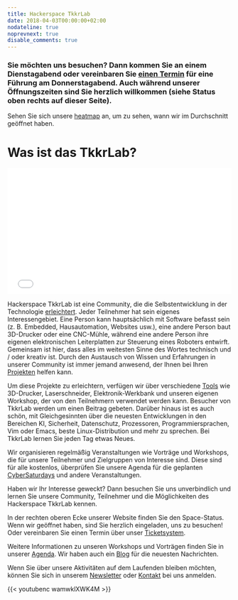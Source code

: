 ```yaml
---
title: Hackerspace TkkrLab
date: 2018-04-03T00:00:00+02:00
nodateline: true
noprevnext: true
disable_comments: true
---
```


### Sie möchten uns besuchen? Dann kommen Sie an einem Dienstagabend oder vereinbaren Sie [einen Termin](https://tickets.tkkrlab.space/TkkrLab/rondleiding/) für eine Führung am Donnerstagabend. Auch während unserer Öffnungszeiten sind Sie herzlich willkommen (siehe Status oben rechts auf dieser Seite).

Sehen Sie sich unsere [heatmap](https://mapall.space/heatmap/show.php?id=TkkrLab) an, um zu sehen, wann wir im Durchschnitt geöffnet haben.

# Was ist das TkkrLab?

<div style="position:relative;padding-bottom:56.25%;">
 <iframe style="width:100%;height:100%;position:absolute;left:0px;top:0px;"
 frameborder="0" width="100%" height="100%" 
 allowfullscreen allow="autoplay"
 src="/360.html"></iframe>
</div>

Hackerspace TkkrLab ist eine Community, die die Selbstentwicklung in der Technologie [erleichtert](https://handleidingen.tkkrlab.space/handleidingen/make_everything/). Jeder Teilnehmer hat sein eigenes Interessengebiet. Eine Person kann hauptsächlich mit Software befasst sein (z. B. Embedded, Hausautomation, Websites usw.), eine andere Person baut 3D-Drucker oder eine CNC-Mühle, während eine andere Person ihre eigenen elektronischen Leiterplatten zur Steuerung eines Roboters entwirft. Gemeinsam ist hier, dass alles im weitesten Sinne des Wortes technisch und / oder kreativ ist. Durch den Austausch von Wissen und Erfahrungen in unserer Community ist immer jemand anwesend, der Ihnen bei Ihren [Projekten](/projects/) helfen kann.

Um diese Projekte zu erleichtern, verfügen wir über verschiedene [Tools](https://handleidingen.tkkrlab.space/gereedschappen/) wie 3D-Drucker, Laserschneider, Elektronik-Werkbank und unseren eigenen Workshop, der von den Teilnehmern verwendet werden kann. Besucher von TkkrLab werden um einen Beitrag gebeten. Darüber hinaus ist es auch schön, mit Gleichgesinnten über die neuesten Entwicklungen in den Bereichen KI, Sicherheit, Datenschutz, Prozessoren, Programmiersprachen, Vim oder Emacs, beste Linux-Distribution und mehr zu sprechen. Bei TkkrLab lernen Sie jeden Tag etwas Neues.

Wir organisieren regelmäßig Veranstaltungen wie Vorträge und Workshops, die für unsere Teilnehmer und Zielgruppen von Interesse sind. Diese sind für alle kostenlos, überprüfen Sie unsere Agenda für die geplanten [CyberSaturdays](/cybersaturdays/cybersaturday/) und andere Veranstaltungen.

Haben wir Ihr Interesse geweckt? Dann besuchen Sie uns unverbindlich und lernen Sie unsere Community, Teilnehmer und die Möglichkeiten des Hackerspace TkkrLab kennen.

In der rechten oberen Ecke unserer Website finden Sie den Space-Status. Wenn wir geöffnet haben, sind Sie herzlich eingeladen, uns zu besuchen! Oder vereinbaren Sie einen Termin über unser [Ticketsystem](https://tickets.tkkrlab.space/TkkrLab/rondleiding/).

Weitere Informationen zu unseren Workshops und Vorträgen finden Sie in unserer [Agenda](/agenda/). Wir haben auch ein [Blog](/blog/) für die neuesten Nachrichten.

Wenn Sie über unsere Aktivitäten auf dem Laufenden bleiben möchten, können Sie sich in unserem [Newsletter](http://eepurl.com/gLxrLD) oder [Kontakt](/contact/) bei uns anmelden.


{{< youtubenc wamwklXWK4M >}}
